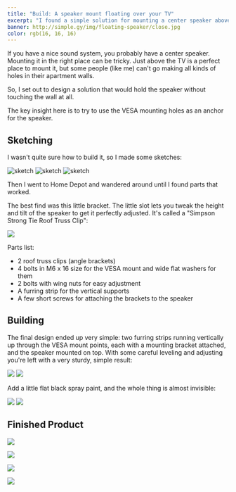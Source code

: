 ```yaml
---
title: "Build: A speaker mount floating over your TV"
excerpt: "I found a simple solution for mounting a center speaker above a TV"
banner: http://simple.gy/img/floating-speaker/close.jpg
color: rgb(16, 16, 16)
---
```


If you have a nice sound system, you probably have a center speaker. Mounting it in the right place can be tricky. Just above the TV is a perfect place to mount it, but some people (like me) can't go making all kinds of holes in their apartment walls.

So, I set out to design a solution that would hold the speaker without touching the wall at all.

The key insight here is to try to use the VESA mounting holes as an anchor for the speaker.

## Sketching

I wasn't quite sure how to build it, so I made some sketches:

![sketch](http://simple.gy/img/floating-speaker/sketch1.png#row-m)
![sketch](http://simple.gy/img/floating-speaker/sketch2.png#row-m)
![sketch](http://simple.gy/img/floating-speaker/sketch3.png#row-m)

Then I went to Home Depot and wandered around until I found parts that worked.

The best find was this little bracket. The little slot lets you tweak the height and tilt of the speaker to get it perfectly adjusted. It's called a "Simpson Strong Tie Roof Truss Clip":

<a target="_blank"  href="https://www.amazon.com/gp/product/B001I3L728/ref=as_li_tl?ie=UTF8&camp=1789&creative=9325&creativeASIN=B001I3L728&linkCode=as2&tag=simplgy-20&linkId=2cb2074d83b0fbd8a060fa44b48b5584"><img border="0" src="//ws-na.amazon-adsystem.com/widgets/q?_encoding=UTF8&MarketPlace=US&ASIN=B001I3L728&ServiceVersion=20070822&ID=AsinImage&WS=1&Format=_SL250_&tag=simplgy-20" ></a><img src="//ir-na.amazon-adsystem.com/e/ir?t=simplgy-20&l=am2&o=1&a=B001I3L728" width="1" height="1" border="0" alt="" style="border:none !important; margin:0px !important;" />

Parts list:

* 2 roof truss clips (angle brackets)
* 4 bolts in M6 x 16 size for the VESA mount and wide flat washers for them
* 2 bolts with wing nuts for easy adjustment
* A furring strip for the vertical supports
* A few short screws for attaching the brackets to the speaker

## Building

The final design ended up very simple: two furring strips running vertically up through the VESA mount points, each with a mounting bracket attached, and the speaker mounted on top. With some careful leveling and adjusting you're left with a very sturdy, simple result:

![](http://simple.gy/img/floating-speaker/behind-full.jpg#row-m)
![](http://simple.gy/img/floating-speaker/behind.jpg#row-m)

Add a little flat black spray paint, and the whole thing is almost invisible:

![](http://simple.gy/img/floating-speaker/painted.jpg#row-m)
![](http://simple.gy/img/floating-speaker/painted-close.jpg#row-m)

## Finished Product

![](http://simple.gy/img/floating-speaker/close.jpg)

![](http://simple.gy/img/floating-speaker/front-angle.jpg)

![](http://simple.gy/img/floating-speaker/front.jpg)

![](http://simple.gy/img/floating-speaker/front-up.jpg)



